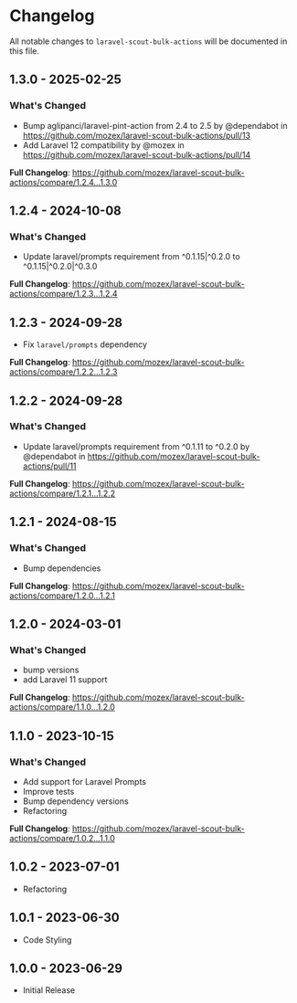 # Changelog

All notable changes to `laravel-scout-bulk-actions` will be documented in this file.

## 1.3.0 - 2025-02-25

### What's Changed

* Bump aglipanci/laravel-pint-action from 2.4 to 2.5 by @dependabot in https://github.com/mozex/laravel-scout-bulk-actions/pull/13
* Add Laravel 12 compatibility by @mozex in https://github.com/mozex/laravel-scout-bulk-actions/pull/14

**Full Changelog**: https://github.com/mozex/laravel-scout-bulk-actions/compare/1.2.4...1.3.0

## 1.2.4 - 2024-10-08

### What's Changed

* Update laravel/prompts requirement from ^0.1.15|^0.2.0 to ^0.1.15|^0.2.0|^0.3.0

**Full Changelog**: https://github.com/mozex/laravel-scout-bulk-actions/compare/1.2.3...1.2.4

## 1.2.3 - 2024-09-28

- Fix `laravel/prompts` dependency

**Full Changelog**: https://github.com/mozex/laravel-scout-bulk-actions/compare/1.2.2...1.2.3

## 1.2.2 - 2024-09-28

### What's Changed

* Update laravel/prompts requirement from ^0.1.11 to ^0.2.0 by @dependabot in https://github.com/mozex/laravel-scout-bulk-actions/pull/11

**Full Changelog**: https://github.com/mozex/laravel-scout-bulk-actions/compare/1.2.1...1.2.2

## 1.2.1 - 2024-08-15

### What's Changed

* Bump dependencies

**Full Changelog**: https://github.com/mozex/laravel-scout-bulk-actions/compare/1.2.0...1.2.1

## 1.2.0 - 2024-03-01

### What's Changed

* bump versions
* add Laravel 11 support

**Full Changelog**: https://github.com/mozex/laravel-scout-bulk-actions/compare/1.1.0...1.2.0

## 1.1.0 - 2023-10-15

### What's Changed

- Add support for Laravel Prompts
- Improve tests
- Bump dependency versions
- Refactoring

**Full Changelog**: https://github.com/mozex/laravel-scout-bulk-actions/compare/1.0.2...1.1.0

## 1.0.2 - 2023-07-01

- Refactoring

## 1.0.1 - 2023-06-30

- Code Styling

## 1.0.0 - 2023-06-29

- Initial Release

